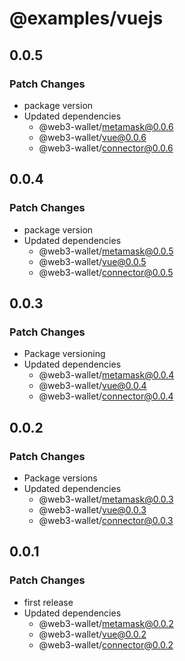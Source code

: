 # @examples/vuejs

## 0.0.5

### Patch Changes

- package version
- Updated dependencies
  - @web3-wallet/metamask@0.0.6
  - @web3-wallet/vue@0.0.6
  - @web3-wallet/connector@0.0.6

## 0.0.4

### Patch Changes

- package version
- Updated dependencies
  - @web3-wallet/metamask@0.0.5
  - @web3-wallet/vue@0.0.5
  - @web3-wallet/connector@0.0.5

## 0.0.3

### Patch Changes

- Package versioning
- Updated dependencies
  - @web3-wallet/metamask@0.0.4
  - @web3-wallet/vue@0.0.4
  - @web3-wallet/connector@0.0.4

## 0.0.2

### Patch Changes

- Package versions
- Updated dependencies
  - @web3-wallet/metamask@0.0.3
  - @web3-wallet/vue@0.0.3
  - @web3-wallet/connector@0.0.3

## 0.0.1

### Patch Changes

- first release
- Updated dependencies
  - @web3-wallet/metamask@0.0.2
  - @web3-wallet/vue@0.0.2
  - @web3-wallet/connector@0.0.2

